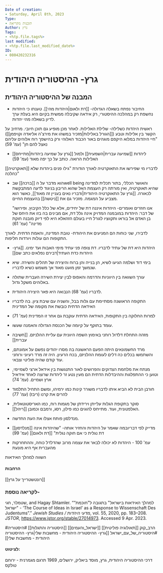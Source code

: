 ```yaml
---
Date of creation:
- Saturday, April 8th, 2023
Type:
- תובנות מקריאה
Author: גרץ
Tags:
- <%tp.file.tags%>
last modified:
- <%tp.file.last_modified_date%>
ID:
- 080420232316
---
```

# גרץ- ההיסטוריה היהודית


## המבנה של ההיסטוריה היהודית
* החיבור נפתח בשאלה הגדולה- [[דת ולאום|היהדות מהי]].
טענתו כי היהדות נחשפת רק במהלכה ההיסטורי, רק אידאה שקיבלה ממשית בקיום היא בעלת ערך לדיון בשאלה מהי יהדות.

ראשית היהדות כשלילה- שלילת האלילות.
לאחר מכן מופיע גם תוכן חיובי.
מרחיב על הקשר בין אלילות וטבע ([[הגורל באלילות|מזכיר במשהו את מירצ'ה אליאדה וקויפמן]])
"חיי היהדות במלוא היקפם מוגהים באור הכבוד האלוהי ורק בהישפך רוח אלוהים עליהם נאצל להם חן" (עמ' 59)

* [[גרץ על שמיעה ביהדות|מתייחס]] ליהדות [[שמיעה עברית|השמעית]] ולמול האלילות הרואה.
כותב על כך יפה מאוד (עמ' 59)


[[תאוקרטיה]]
לדבריו מי שפירשו את התאוקרטיה לאורך הודורת "גילו פנים ביהדות שלא כהלכה"

* הוא מדבר על ה [[ברכה]] שבwell being  והאושר הכללי, בתור תכלית למדינה שהיא תאוקרטיה, ואין מורתה רק העצמת האל שהוא הריבון בניגוד לדעה המתבקשת לכאורה.
[[גרץ על התאוקרטיה היהודית|ודבריו נאים בעניין זה מאוד]], כאשר הוא מצביע על המגמה. מזכיר גם את [[ניטשה]] בהעצמת החיים.

	"אנו חוזרים ואומרים- היהדות איננה דת של יחידים, אלא של כלל הקיבוץ. ופירושו של דבר: היהדות במובמנה המדויק אינה גלל דת, אם מבינים בה בזו את היחס של בן האדם אל בוראו ותקווציו לגורל חייו בעולם הזהאלא היא לפי דיוק מובנה חוקת מדינה"
(עמ' 61)

לדבירו, שני כוחות הם המניעים את היהודת- טובת המדינה, והאמת הדתית.
לאורך התקופות הם עולות ויורדות חליפות.

* היהדות היא דת של עתיד לדבריו. דת צופה פני עתיד מימי האבות ועד ימינו. [[גרץ- היהדות כדת העתיד|דבירם נפלאים כתב שם]]

* בימי דוד ושלמה הגיעו לשיא, הן בנייה והן ברוח והיצירה של תהלים והשירה. שיא שנמשך זמן מועט מאוד אך משמש כשיא לדבריו.
* עורך השוואה בין היווניות והדרמה והאפוס לבין יצירת השירה העברית שתולה באלוהים משקל גדול.
* לדבריו (עמ' 68) הנבואה היא פאר היצירה היהודית.
* התקופה הראושנה מסתיימת עם גלות בבל, והשניה עם שיבת ציון. בה לדבריו האידאה הדתית כובשת את מקומה של המדינית
* למרות החלוקה בין התקופות, האידאה הדתית עוקבת גם אחר זו המדינית (עמ' 71)
* עומד בתוקף על קיומה של הכנסת הגדולה והאמנה שעשו.
* מזהה התחלת דלדול רוחני באימוץ השפה היוונית עם עליית ההלניזם. [[חשיבה עברית]]
* מרד החשמונאים היתה הפעם הראשונה בה מסרו יהודים נפשם על אמונתם, והשתמשו בכלים כה דלים לעומת ההלניזם, בכח הרעיון. היה זה מרד רעיוני ורוחני עוד קודם שהיה פוליטי וצבאי.
* מנתח את מלחמת הצדוקים והפרושים לאור התנגשות בין אידאל ארצי לשמיימי, וטוען כי ההתפלגות וההיבדלות הדתית הם מעין נטע זר ליהדות שרוצה לאחד אידאיל ארץ ושמיים. (עמ' 74)
* חורבן הבית לא הביא איתו לדבריו משורר קינות כמו ירמיהו, ומשם התחיל התלמוד להרים את קרנו (ריבז) (עמ' 77)
* סוקר בתקופת הגלות עלייתן וירידתן של מגמות רוח, כמו האריסטוטאלית, האלפטונית, ועוד. מתייחס להוגים כמו פילון, רסג, ורמבם וכמובן [[ריהל]].
* מנדלסון פותח אצלו את העת החדשה.
* [[מנלדסון]] מדייק לפי דבריובמה שאמר על היהדות והחזיר אותה- "שהיהדות אינה דת נגלית כי אם חוקה נגלית" [[דת ולאום]] (עמ' 99)
* עמ' 100 - היהדות לא יכולה לבאר את עצמה מרוב שהדלדל כוחה, וההתחרקות מהעברית אף היא מונעת



השווה למהלך האידאות


#### הרחבות
[[רונטשטרייך על גרץ]]


### לקריאה נוספת-
שטמלר, חגי, and Hagay Shtamler. ““למהלך האידאות בישראל" בתגובה ל"חוכמת ישראל" - ‘The Course of Ideas in Israel’ as a Response to Wissenschaft Des Judentums”.” _Jewish Studies / מדעי היהדות_, vol. 55, 2020, pp. 183–208. _JSTOR_, https://www.jstor.org/stable/27014973. Accessed 9 Apr. 2023.



#הרב_קוק 
[[תאולוגיה פוליטית]]
[[ישראל_והעמים]]
[[היסטוריה והתגלות]]
#היסטוריה 
#היסטוריה_של_עם_ישראל 
[[גרץ- ההיסטוריה היהודית - מחשבות שלי|גרץ- ההיסטוריה היהודית - מחשבות שלי]]
#### לציטוט:
דרכי ההיסטוריה היהודית, גרץ, מוסד ביאליק, ירושלים, 1969
תרגם מגמרנית - ירוחם טולקס